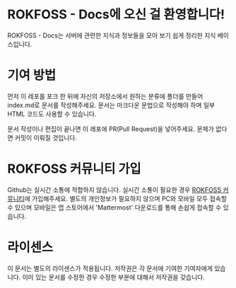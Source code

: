 # ROKFOSS - Docs에 오신 걸 환영합니다!

ROKFOSS - Docs는 서버에 관련한 지식과 정보들을 모아 보기 쉽게 정리한 지식 베이스입니다.

# 기여 방법

먼저 이 레포를 포크 한 뒤에 자신의 저장소에서 원하는 분류에 폴더를 만들어 index.md로 문서를 작성해주세요. 문서는 마크다운 문법으로 작성해야 하며 일부 HTML 코드도 사용할 수 있습니다. 

문서 작성이나 편집이 끝나면 이 레포에 PR(Pull Request)을 넣어주세요. 문제가 없다면 커밋이 이뤄질 것입니다.

# ROKFOSS 커뮤니티 가입

Github는 실시간 소통에 적합하지 않습니다. 실시간 소통이 필요한 경우 [ROKFOSS 커뮤니티](https://chat.krfoss.org)에 가입해주세요. 별도의 개인정보가 필요하지 않으며 PC와 모바일 모두 접속할 수 있으며 모바일은 앱 스토어에서 'Mattermost' 다운로드를 통해 손쉽게 접속할 수 있습니다.

# 라이센스

이 문서는 별도의 라이센스가 적용됩니다. 저작권은 각 문서에 기여한 기여자에게 있습니다. 이미 있는 문서를 수정한 경우 수정한 부분에 대해서 저작권을 갖습니다.